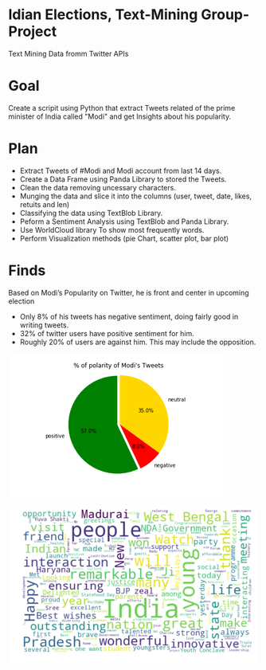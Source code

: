 # Idian Elections, Text-Mining Group-Project 
Text Mining Data fromm Twitter APIs

# Goal
Create a scripit using Python that extract Tweets related of the prime minister of India called "Modi"
and get Insights about his popularity. 

# Plan
- Extract Tweets of #Modi and Modi account from last 14 days.
- Create a Data Frame using Panda Library to stored the Tweets.
- Clean the data removing uncessary characters.
- Munging the data and slice it into the columns (user, tweet, date, likes, retuits and len)
- Classifying the data using TextBlob Library.
- Peform a Sentiment Analysis using  TextBlob and Panda Library.
- Use WorldCloud library To show most frequently words.
- Perform Visualization methods (pie Chart, scatter plot, bar plot)

# Finds
Based on Modi’s Popularity on Twitter, he is front and center in upcoming election

- Only 8% of his tweets has negative sentiment, doing fairly good in writing tweets.
- 32% of twitter users have positive sentiment for him.
- Roughly 20% of users are against him. This may include the opposition.

![x](Images/Polarity_of_Modi's_Tweets.png)

![x](Images/wordcloud.png)
